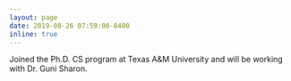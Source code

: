 ```yaml
---
layout: page
date: 2019-08-26 07:59:00-0400
inline: true
---
```


Joined the Ph.D. CS program at Texas A&M University and will be working with Dr. Guni Sharon.
